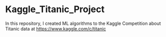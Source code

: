 # Kaggle_Titanic_Project
In this repository, I created ML algorithms to the Kaggle Competition about Titanic data at https://www.kaggle.com/c/titanic
